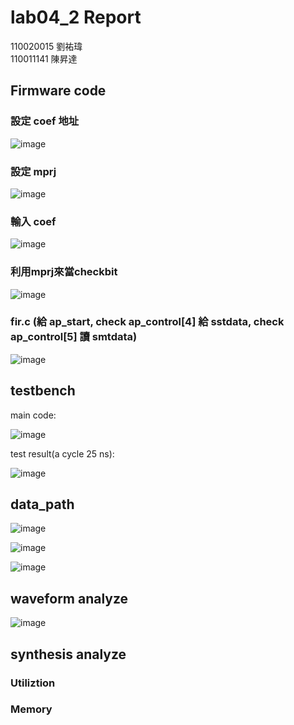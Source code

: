 # lab04_2 Report
110020015 劉祐瑋  
110011141 陳昇達
## Firmware code 

### 設定 coef 地址

![image](https://github.com/nthuyouwei/soclab/assets/145022311/cabdd905-ad9c-465f-8991-dc1c8013a2ee)

### 設定 mprj

![image](https://github.com/nthuyouwei/soclab/assets/145022311/a4c8561e-141a-4270-b72c-2c4b97082ee7)

### 輸入 coef

![image](https://github.com/nthuyouwei/soclab/assets/145022311/fef4d55f-ec59-4ae1-84e0-e06881ebe18d)

### 利用mprj來當checkbit

![image](https://github.com/nthuyouwei/soclab/assets/145022311/f02b8ac7-2c57-46d8-96cf-5818d76c7293)

### fir.c (給 ap_start, check ap_control[4] 給 sstdata, check ap_control[5] 讀 smtdata)
![image](https://github.com/nthuyouwei/soclab/assets/145022311/c990f772-234f-48ae-aca9-e0e4996da2a1)


## testbench
main code:

![image](https://github.com/nthuyouwei/soclab/assets/145022311/52023cf2-2174-45a4-a580-76a5bacb5db9)


test result(a cycle 25 ns):

![image](https://github.com/nthuyouwei/soclab/assets/145022311/ca326093-782e-4a07-b4b4-ee667c7b0236)






## data_path

![image](https://github.com/nthuyouwei/soclab/assets/145022311/66417210-0a2a-4f0a-9278-e3c7237a07b3)

![image](https://github.com/nthuyouwei/soclab/assets/145022311/70ae4ec0-5cb4-4fb5-bbe8-3e150802cffd)

![image](https://github.com/nthuyouwei/soclab/assets/145022311/fd481189-6664-4d16-98d5-2223ef59791d)


## waveform analyze

![image](https://github.com/nthuyouwei/soclab/assets/145022311/a3e4a32b-0197-497c-92fc-226c71c34d5d)


## synthesis analyze

### Utiliztion

### Memory



